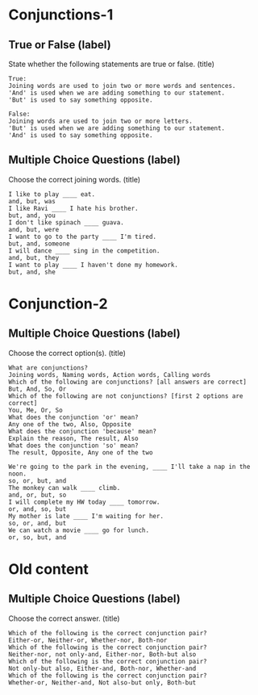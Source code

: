 # Conjunctions-1

## True or False (label)

State whether the following statements are true or false. (title)
```
True:
Joining words are used to join two or more words and sentences.
'And' is used when we are adding something to our statement.
'But' is used to say something opposite.

False:
Joining words are used to join two or more letters.
'But' is used when we are adding something to our statement.
'And' is used to say something opposite.
```

## Multiple Choice Questions (label)

Choose the correct joining words. (title)
```
I like to play ____ eat.
and, but, was
I like Ravi ____ I hate his brother.
but, and, you
I don't like spinach ____ guava.
and, but, were
I want to go to the party ____ I'm tired.
but, and, someone
I will dance ____ sing in the competition.
and, but, they
I want to play ____ I haven't done my homework.
but, and, she
```

# Conjunction-2

## Multiple Choice Questions (label)

Choose the correct option(s). (title)
```
What are conjunctions?
Joining words, Naming words, Action words, Calling words
Which of the following are conjunctions? [all answers are correct]
But, And, So, Or
Which of the following are not conjunctions? [first 2 options are correct]
You, Me, Or, So
What does the conjunction 'or' mean?
Any one of the two, Also, Opposite
What does the conjunction 'because' mean?
Explain the reason, The result, Also
What does the conjunction 'so' mean?
The result, Opposite, Any one of the two
```

```
We're going to the park in the evening, ____ I'll take a nap in the noon.
so, or, but, and
The monkey can walk ____ climb.
and, or, but, so
I will complete my HW today ____ tomorrow.
or, and, so, but
My mother is late ____ I'm waiting for her.
so, or, and, but
We can watch a movie ____ go for lunch.
or, so, but, and
```

# Old content

## Multiple Choice Questions (label)

Choose the correct answer. (title)
```
Which of the following is the correct conjunction pair?
Either-or, Neither-or, Whether-nor, Both-nor
Which of the following is the correct conjunction pair?
Neither-nor, not only-and, Either-nor, Both-but also
Which of the following is the correct conjunction pair?
Not only-but also, Either-and, Both-nor, Whether-and
Which of the following is the correct conjunction pair?
Whether-or, Neither-and, Not also-but only, Both-but
```

